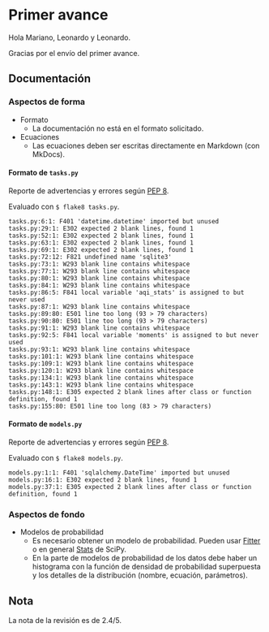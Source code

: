 # Primer avance

Hola Mariano, Leonardo y Leonardo.

Gracias por el envío del primer avance.

## Documentación

### Aspectos de forma

- Formato
  - La documentación no está en el formato solicitado.
- Ecuaciones
  - Las ecuaciones deben ser escritas directamente en Markdown (con MkDocs).

#### Formato de `tasks.py`

Reporte de advertencias y errores según [PEP 8](https://peps.python.org/pep-0008/).

Evaluado con `$ flake8 tasks.py`.

```
tasks.py:6:1: F401 'datetime.datetime' imported but unused
tasks.py:29:1: E302 expected 2 blank lines, found 1
tasks.py:52:1: E302 expected 2 blank lines, found 1
tasks.py:63:1: E302 expected 2 blank lines, found 1
tasks.py:69:1: E302 expected 2 blank lines, found 1
tasks.py:72:12: F821 undefined name 'sqlite3'
tasks.py:73:1: W293 blank line contains whitespace
tasks.py:77:1: W293 blank line contains whitespace
tasks.py:80:1: W293 blank line contains whitespace
tasks.py:84:1: W293 blank line contains whitespace
tasks.py:86:5: F841 local variable 'aqi_stats' is assigned to but never used
tasks.py:87:1: W293 blank line contains whitespace
tasks.py:89:80: E501 line too long (93 > 79 characters)
tasks.py:90:80: E501 line too long (93 > 79 characters)
tasks.py:91:1: W293 blank line contains whitespace
tasks.py:92:5: F841 local variable 'moments' is assigned to but never used
tasks.py:93:1: W293 blank line contains whitespace
tasks.py:101:1: W293 blank line contains whitespace
tasks.py:109:1: W293 blank line contains whitespace
tasks.py:120:1: W293 blank line contains whitespace
tasks.py:134:1: W293 blank line contains whitespace
tasks.py:143:1: W293 blank line contains whitespace
tasks.py:148:1: E305 expected 2 blank lines after class or function definition, found 1
tasks.py:155:80: E501 line too long (83 > 79 characters)
```

#### Formato de `models.py`

Reporte de advertencias y errores según [PEP 8](https://peps.python.org/pep-0008/).

Evaluado con `$ flake8 models.py`.

```
models.py:1:1: F401 'sqlalchemy.DateTime' imported but unused
models.py:16:1: E302 expected 2 blank lines, found 1
models.py:37:1: E305 expected 2 blank lines after class or function definition, found 1
```

### Aspectos de fondo

- Modelos de probabilidad
  - Es necesario obtener un modelo de probabilidad. Pueden usar [Fitter](https://fitter.readthedocs.io/en/latest/) o en general [Stats](https://docs.scipy.org/doc/scipy/reference/stats.html) de SciPy.
  - En la parte de modelos de probabilidad de los datos debe haber un histograma con la función de densidad de probabilidad superpuesta y los detalles de la distribución (nombre, ecuación, parámetros).

## Nota

La nota de la revisión es de 2.4/5.